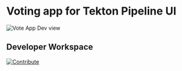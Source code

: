 # Voting app for Tekton Pipeline UI

![Vote App Dev view](https://raw.githubusercontent.com/blues-man/vote-app-gitops/main/images/topology-vote-app-dev.png)


## Developer Workspace

[![Contribute](https://raw.githubusercontent.com/blues-man/cloud-native-workshop/demo/factory-contribute.svg)](https://codeready-openshift-workspaces.apps.devcon.w6gk.p1.openshiftapps.com/factory?url=https://github.com/red-wine-software/pipelines-vote-ui&policies.create=peruser)
